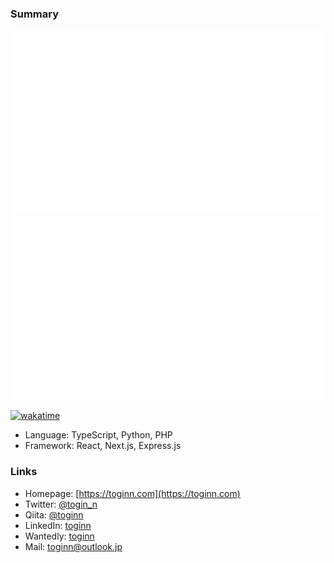 ### Summary

![](https://github.com/toginn/github-stats/blob/master/generated/overview.svg)
![](https://github.com/toginn/github-stats/blob/master/generated/languages.svg)

[![wakatime](https://wakatime.com/badge/user/9eb6e8e0-6afa-40a9-b406-12cf7b8c4668.svg)](https://wakatime.com/@9eb6e8e0-6afa-40a9-b406-12cf7b8c4668)

* Language: TypeScript, Python, PHP
* Framework: React, Next.js, Express.js

### Links

* Homepage: [https://toginn.com](https://toginn.com)
* Twitter: [@togin_n](https://twitter.com/togin_n)
* Qiita: [@toginn](https://qiita.com/toginn)
* LinkedIn: [toginn](https://linkedin.com/in/toginn)
* Wantedly: [toginn](https://wantedly.com/id/toginn)
* Mail: toginn@outlook.jp
